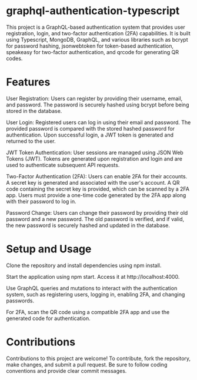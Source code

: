 # graphql-authentication-typescript
This project is a GraphQL-based authentication system that provides user registration, login, and two-factor authentication (2FA) capabilities. It is built using Typescript, MongoDB, GraphQL, and various libraries such as bcrypt for password hashing, jsonwebtoken for token-based authentication, speakeasy for two-factor authentication, and qrcode for generating QR codes.

# Features
User Registration: Users can register by providing their username, email, and password. The password is securely hashed using bcrypt before being stored in the database.

User Login: Registered users can log in using their email and password. The provided password is compared with the stored hashed password for authentication. Upon successful login, a JWT token is generated and returned to the user.

JWT Token Authentication: User sessions are managed using JSON Web Tokens (JWT). Tokens are generated upon registration and login and are used to authenticate subsequent API requests.

Two-Factor Authentication (2FA): Users can enable 2FA for their accounts. A secret key is generated and associated with the user's account. A QR code containing the secret key is provided, which can be scanned by a 2FA app. Users must provide a one-time code generated by the 2FA app along with their password to log in.

Password Change: Users can change their password by providing their old password and a new password. The old password is verified, and if valid, the new password is securely hashed and updated in the database.

# Setup and Usage
Clone the repository and install dependencies using npm install.

Start the application using npm start. Access it at http://localhost:4000.

Use GraphQL queries and mutations to interact with the authentication system, such as registering users, logging in, enabling 2FA, and changing passwords.

For 2FA, scan the QR code using a compatible 2FA app and use the generated code for authentication.

# Contributions
Contributions to this project are welcome! To contribute, fork the repository, make changes, and submit a pull request. Be sure to follow coding conventions and provide clear commit messages.
